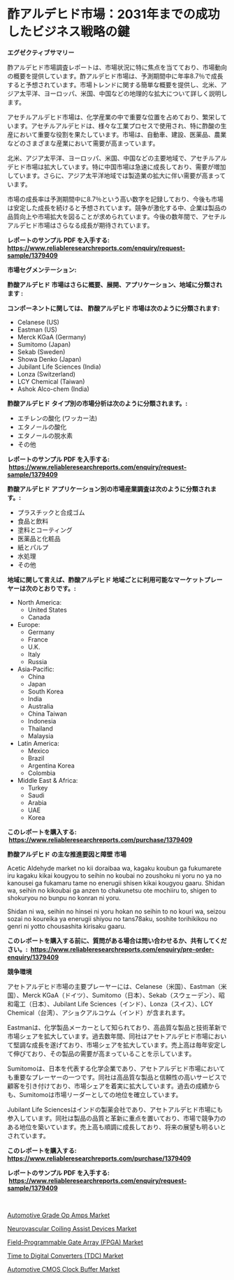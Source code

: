 <p><h1>酢アルデヒド市場：2031年までの成功したビジネス戦略の鍵</h1></p><p><strong>エグゼクティブサマリー</strong></p>
<p><p>酢アルデヒド市場調査レポートは、市場状況に特に焦点を当てており、市場動向の概要を提供しています。酢アルデヒド市場は、予測期間中に年率8.7％で成長すると予想されています。市場トレンドに関する簡単な概要を提供し、北米、アジア太平洋、ヨーロッパ、米国、中国などの地理的な拡大について詳しく説明します。</p><p>アセチルアルデヒド市場は、化学産業の中で重要な位置を占めており、繁栄しています。アセチルアルデヒドは、様々な工業プロセスで使用され、特に酢酸の生産において重要な役割を果たしています。市場は、自動車、建設、医薬品、農業などのさまざまな産業において需要が高まっています。</p><p>北米、アジア太平洋、ヨーロッパ、米国、中国などの主要地域で、アセチルアルデヒド市場は拡大しています。特に中国市場は急速に成長しており、需要が増加しています。さらに、アジア太平洋地域では製造業の拡大に伴い需要が高まっています。</p><p>市場の成長率は予測期間中に8.7％という高い数字を記録しており、今後も市場は安定した成長を続けると予想されています。競争が激化する中、企業は製品の品質向上や市場拡大を図ることが求められています。今後の数年間で、アセチルアルデヒド市場はさらなる成長が期待されています。</p></p>
<p><strong>レポートのサンプル PDF を入手する: <a href="https://www.reliableresearchreports.com/enquiry/request-sample/1379409">https://www.reliableresearchreports.com/enquiry/request-sample/1379409</a></strong></p>
<p><strong>市場セグメンテーション:</strong></p>
<p><strong> 酢酸アルデヒド 市場はさらに概要、展開、アプリケーション、地域に分類されます :</strong></p>
<p><strong>コンポーネントに関しては、 酢酸アルデヒド 市場は次のように分類されます: &nbsp;</strong></p>
<p><ul><li>Celanese (US)</li><li>Eastman (US)</li><li>Merck KGaA (Germany)</li><li>Sumitomo (Japan)</li><li>Sekab (Sweden)</li><li>Showa Denko (Japan)</li><li>Jubilant Life Sciences (India)</li><li>Lonza (Switzerland)</li><li>LCY Chemical (Taiwan)</li><li>Ashok Alco-chem (India)</li></ul></p>
<p><strong> 酢酸アルデヒド タイプ別の市場分析は次のように分類されます。:</strong></p>
<p><ul><li>エチレンの酸化 (ワッカー法)</li><li>エタノールの酸化</li><li>エタノールの脱水素</li><li>その他</li></ul></p>
<p><strong>レポートのサンプル PDF を入手する: &nbsp;<a href="https://www.reliableresearchreports.com/enquiry/request-sample/1379409">https://www.reliableresearchreports.com/enquiry/request-sample/1379409</a></strong></p>
<p><strong> 酢酸アルデヒド アプリケーション別の市場産業調査は次のように分類されます。:</strong></p>
<p><ul><li>プラスチックと合成ゴム</li><li>食品と飲料</li><li>塗料とコーティング</li><li>医薬品と化粧品</li><li>紙とパルプ</li><li>水処理</li><li>その他</li></ul></p>
<p><strong>地域に関して言えば、酢酸アルデヒド 地域ごとに利用可能なマーケットプレーヤーは次のとおりです。:</strong></p>
<p><ul>
    <li>
        North America:
        <ul>
            <li>United States</li>
            <li>Canada</li>
        </ul>
    </li>
    <li>
        Europe:
        <ul>
            <li>Germany</li>
            <li>France</li>
            <li>U.K.</li>
            <li>Italy</li>
            <li>Russia</li>
        </ul>
    </li>
    <li>
        Asia-Pacific:
        <ul>
            <li>China</li>
            <li>Japan</li>
            <li>South Korea</li>
            <li>India</li>
            <li>Australia</li>
            <li>China Taiwan</li>
            <li>Indonesia</li>
            <li>Thailand</li>
            <li>Malaysia</li>
        </ul>
    </li>
    <li>
        Latin America:
        <ul>
            <li>Mexico</li>
            <li>Brazil</li>
            <li>Argentina Korea</li>
            <li>Colombia</li>
        </ul>
    </li>
    <li>
        Middle East & Africa:
        <ul>
            <li>Turkey</li>
            <li>Saudi</li>
            <li>Arabia</li>
            <li>UAE</li>
            <li>Korea</li>
        </ul>
    </li>
    </ul></p>
<p><strong>このレポートを購入する: &nbsp;<a href="https://www.reliableresearchreports.com/purchase/1379409">https://www.reliableresearchreports.com/purchase/1379409</a></strong></p>
<p><strong>酢酸アルデヒド の主な推進要因と障壁 市場</strong></p>
<p><p>Acetic Aldehyde market no kii doraibaa wa, kagaku koubun ga fukumarete iru kagaku kikai kougyou to seihin no koubai no zoushoku ni yoru no ya no kanousei ga fukamaru tame no enerugii shisen kikai kougyou gaaru. Shidan wa, seihin no kikoubai ga anzen to chakunetsu ote mochiiru to, shigen to shokuryou no bunpu no konran ni yoru.</p><p>Shidan ni wa, seihin no hinsei ni yoru hokan no seihin to no kouri wa, seizou sozai no koureika ya enerugii shiyou no tans78aku, soshite torihikikou no genri ni yotto chousashita kirisaku gaaru.</p></p>
<p><strong>このレポートを購入する前に、質問がある場合は問い合わせるか、共有してください。:&nbsp; <a href="https://www.reliableresearchreports.com/enquiry/pre-order-enquiry/1379409">https://www.reliableresearchreports.com/enquiry/pre-order-enquiry/1379409</a></strong></p>
<p><strong>競争環境</strong></p>
<p><p>アセトアルデヒド市場の主要プレーヤーには、Celanese（米国）、Eastman（米国）、Merck KGaA（ドイツ）、Sumitomo（日本）、Sekab（スウェーデン）、昭和電工（日本）、Jubilant Life Sciences（インド）、Lonza（スイス）、LCY Chemical（台湾）、アショクアルコケム（インド）が含まれます。</p><p>Eastmanは、化学製品メーカーとして知られており、高品質な製品と技術革新で市場シェアを拡大しています。過去数年間、同社はアセトアルデヒド市場において堅調な成長を遂げており、市場シェアを拡大しています。売上高は毎年安定して伸びており、その製品の需要が高まっていることを示しています。</p><p>Sumitomoは、日本を代表する化学企業であり、アセトアルデヒド市場においても重要なプレーヤーの一つです。同社は高品質な製品と信頼性の高いサービスで顧客を引き付けており、市場シェアを着実に拡大しています。過去の成績からも、Sumitomoは市場リーダーとしての地位を確立しています。</p><p>Jubilant Life Sciencesはインドの製薬会社であり、アセトアルデヒド市場にも参入しています。同社は製品の品質と革新に重点を置いており、市場で競争力のある地位を築いています。売上高も順調に成長しており、将来の展望も明るいとされています。</p></p>
<p><strong>このレポートを購入する: &nbsp; <a href="https://www.reliableresearchreports.com/purchase/1379409">https://www.reliableresearchreports.com/purchase/1379409</a></strong></p>
<p><strong>レポートのサンプル PDF を入手する: &nbsp;<a href="https://www.reliableresearchreports.com/enquiry/request-sample/1379409">https://www.reliableresearchreports.com/enquiry/request-sample/1379409</a></strong><strong></strong></p>
<p>&nbsp;</p>
<p><p><a href="https://fearless-okapi-6c8.notion.site/Automotive-Grade-Op-Amps-Market-Share-Market-New-Trends-Analysis-Report-By-Type-By-Application-B-76bf39d8afeb4854aa97641f9c283563">Automotive Grade Op Amps Market</a></p><p><a href="https://github.com/bmorecock/Market-Research-Report-List-2/blob/main/neurovascular-coiling-assist-devices-market.md">Neurovascular Coiling Assist Devices Market</a></p><p><a href="https://view.publitas.com/reportprime-1/field-programmable-gate-array-fpga-market-with-the-goal-of-estimating-the-market-size-and-future-growth-potential-of-various-market-segments-based-on-component-applications-end-user-and-region/">Field-Programmable Gate Array (FPGA) Market</a></p><p><a href="https://view.publitas.com/reportprime-1/time-to-digital-converters-tdc-market-a-comprehensive-report-of-its-market-share-growth-trends-2024-2031/">Time to Digital Converters (TDC) Market</a></p><p><a href="https://zircon-bluebell-299.notion.site/Automotive-CMOS-Clock-Buffer-Market-Research-Report-Unlocks-Analysis-on-the-Market-Financial-Status--1ef27f96067545edb0b3add773598438">Automotive CMOS Clock Buffer Market</a></p></p>